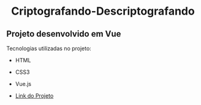 <h1 align="center">Criptografando-Descriptografando</h1>

<h2>Projeto desenvolvido em Vue</h2>

Tecnologias utilizadas no projeto:
- HTML
- CSS3
- Vue.js

- [Link do Projeto](https://projetosistemapharma.netlify.app/)
